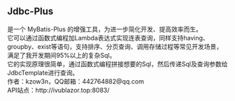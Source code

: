 <h2>Jdbc-Plus</h2> 
是一个 MyBatis-Plus 的增强工具，为进一步简化开发、提高效率而生。</br>
它可以通过函数式编程加Lambda表达式实现连表查询，同样支持having、groupby、exist等语句，支持排序、分页查询、调用存储过程等常见开发场景，满足了我开发期间95%以上的复杂Sql。</br>
它的实现原理很简单，通过函数式编程拼接想要的Sql，然后传递Sql及查询参数给JdbcTemplate进行查询。</br>
作者：kzow3n，QQ邮箱：442764882@qq.com</br>
API站点：http://ivublazor.top:8083/
